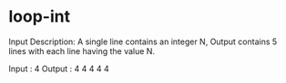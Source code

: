# loop-int
Input Description:
A single line contains an integer N,
Output contains 5 lines with each line having the value N.

Input :
4
Output :
4
4
4
4
4
